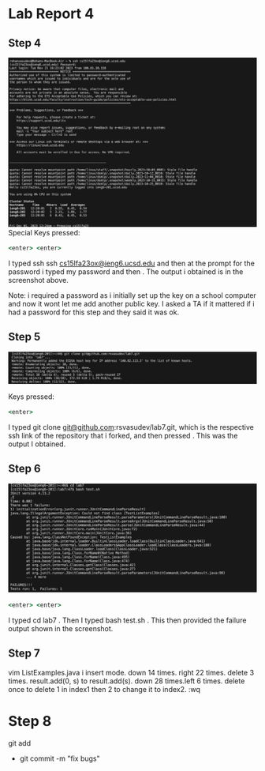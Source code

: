 # Lab Report 4

## Step 4 
![Image](LoggingIn.png)
Special Keys pressed: 
```ruby
<enter> <enter>
```
I typed ssh ssh cs15lfa23ox@ieng6.ucsd.edu <enter> and then at the prompt for the password i typed my password and then <enter>. The output i obtained is in the screenshot above.

Note: i required a password as i initially set up the key on a school computer and now it wont let me add another public key. I asked a TA if it mattered if i had a password for this step and they said it was ok.

## Step 5
![Image](cloning.png)

Keys pressed:
```ruby
<enter>
```
I typed git clone git@github.com:rsvasudev/lab7.git, which is the respective ssh link of the repository that i forked, and then pressed <enter>. This was the output I obtained.

## Step 6
![Image](runningtests.png)
```ruby
<enter> <enter>
```
I typed cd lab7 <enter>. Then I typed bash test.sh <enter>. This then provided the failure output shown in the screenshot.

## Step 7
vim ListExamples.java <enter> i insert mode. down 14 times. right 22 times. delete 3 times. result.add(0, s) to result.add(s). down 28 times.left 6 times. delete once to delete 1 in index1 then 2 to change it to index2. <esc> :wq <enter>

# Step 8
git add
- git commit -m "fix bugs"

